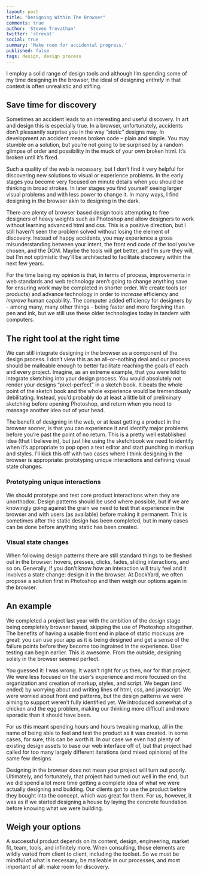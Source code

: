 ```yaml
---
layout: post
title: "Designing Within The Browser"
comments: true
author: 'Steven Trevathan'
twitter: 'strevat'
social: true
summary: 'Make room for accidental progress.'
published: false
tags: design, design process
---
```


I employ a solid range of design tools and although I’m spending some of my time designing in the browser, the ideal of designing *entirely* in that context is often unrealistic and stifling.

## Save time for discovery
Sometimes an accident leads to an interesting and useful discovery. In art and design this is especially true. In a browser, unfortunately, accidents don’t pleasantly surprise you in the way *”static”* designs may. In development an accident means broken code – plain and simple. You may stumble on a solution, but you’re not going to be surprised by a random glimpse of order and possibility in the muck of your own broken html. It’s broken until it’s fixed.

Such a quality of the web is necessary, but I don’t find it very helpful for discovering new solutions to visual or experience problems. In the early stages you become very focused on minute details when you should be thinking in broad strokes. In later stages you find yourself seeing larger visual problems and with less power to change it. In many ways, I find designing in the browser akin to designing in the dark.

There are plenty of browser based design tools attempting to free designers of heavy weights such as Photoshop and allow designers to work without learning advanced html and css. This is a positive direction, but I still haven’t seen the problem solved without losing the element of discovery. Instead of happy accidents, you may experience a gross misunderstanding between your intent, the front end code of the tool you’ve chosen, and the DOM. Maybe the tools will get better, and I’m sure they will, but I’m not optimistic they’ll be architected to facilitate discovery within the next few years.

For the time being my opinion is that, in terms of process, improvements in web standards and web technology aren’t going to change anything save for ensuring work may be completed in shorter order. We create tools (or products) and advance technology in order to *increase* efficiency and *improve* human capability. The computer added efficiency for designers by - among many, many other things - being faster and more forgiving than pen and ink, but we still use these older technologies today in tandem with computers.

## The right tool at the right time
We can still integrate designing in the browser as a component of the design process. I don’t view this as an all–or–nothing deal and our process should be malleable enough to better facilitate reaching the goals of each and every project. Imagine, as an extreme example, that you were told to integrate sketching into your design process. You would absolutely not render your designs “pixel-perfect” in a sketch book. It beats the whole point of the sketch book and the whole experience would be tremendously debilitating. Instead, you’d probably do at least a little bit of preliminary sketching before opening Photoshop, and return when you need to massage another idea out of your head.

The benefit of designing in the web, or at least getting a product in the browser sooner, is that you can experience it and identify major problems before you’re past the point of no return. This is a pretty well established idea (that I believe in), but just like using the sketchbook we need to identify when it’s appropriate to pop open a text editor and start punching in markup and styles. I’ll kick this off with two cases where I think designing in the browser is appropriate: prototyping unique interactions and defining visual state changes.

### Prototyping unique interactions
We should prototype and test core product interactions when they are unorthodox. Design patterns should be used where possible, but if we are knowingly going against the grain we need to test that experience in the browser and with users (as available) before making it permanent. This is sometimes after the static design has been completed, but in many cases can be done before anything static has been created.

### Visual state changes
When following design patterns there are still standard things to be fleshed out in the browser: hovers, presses, clicks, fades, sliding interactions, and so on. Generally, if you don’t know how an interaction will truly feel and it involves a state change: design it in the browser. At DockYard, we often propose a solution first in Photoshop and then weigh our options again in the browser. 

## An example
We completed a project last year with the ambition of the design stage being completely browser based, skipping the use of Photoshop altogether. The benefits of having a usable front end in place of static mockups are great: you can use your app as it is being designed and get a sense of the failure points before they become too ingrained in the experience. User testing can begin earlier. This is awesome. From the outside, designing solely in the browser seemed perfect.

You guessed it: I was wrong. It wasn't right for us then, nor for that project. We were less focused on the user’s experience and more focused on the organization and creation of markup, styles, and script. We began (and ended) by worrying about and writing lines of html, css, and javascript. We were worried about front end patterns, but the design patterns we were aiming to support weren’t fully identified yet. We introduced somewhat of a chicken and the egg problem, making our thinking more difficult and more sporadic than it should have been.

For us this meant spending hours and hours tweaking markup, all in the name of being able to feel and test the product as it was created. In some cases, for sure, this can be worth it. In our case we even had plenty of existing design assets to base our web interface off of, but that project had called for too many largely different iterations (and mixed opinions) of the same few designs.

Designing in the browser does not mean your project will turn out poorly. Ultimately, and fortunately, that project had turned out well in the end, but we did spend a lot more time getting a complete idea of what we were actually designing and building. Our clients got to use the product before they bought into the concept, which was great for them. For us, however, it was as if we started designing a house by laying the concrete foundation before knowing what we were building.

## Weigh your options
A successful product depends on its content, design, engineering, market fit, team, tools, and infinitely more. When consulting, those elements are wildly varied from client to client, including the toolset. So we must be mindful of what is necessary, be malleable in our processes, and most important of all: make room for discovery.